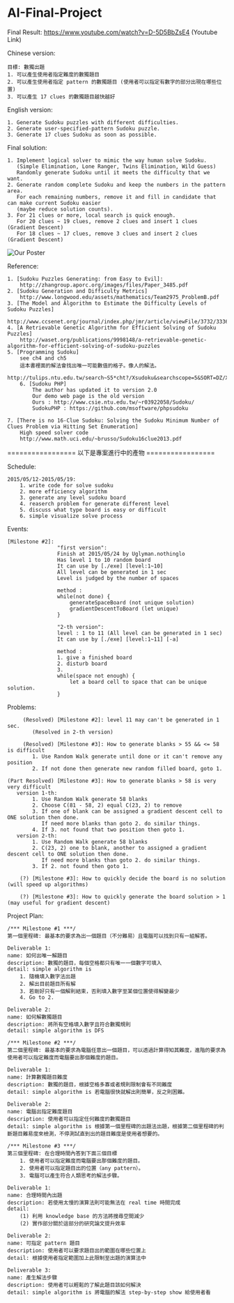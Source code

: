 # AI-Final-Project

Final Result: https://www.youtube.com/watch?v=D-5D5BbZsE4 (Youtube Link)

Chinese version:

	目標: 數獨出題
	1. 可以產生使用者指定難度的數獨題目
	2. 可以產生使用者指定 pattern 的數獨題目 (使用者可以指定有數字的部分出現在哪些位置)
	3. 可以產生 17 clues 的數獨題目越快越好

English version:

	1. Generate Sudoku puzzles with different difficulties.
	2. Generate user-specified-pattern Sudoku puzzle.
	3. Generate 17 clues Sudoku as soon as possible.

Final solution:

	1. Implement logical solver to mimic the way human solve Sudoku.
	   (Simple Elimination, Lone Ranger, Twins Elimination, Wild Guess)
	   Randomly generate Sudoku until it meets the difficulty that we want.
	2. Generate random complete Sudoku and keep the numbers in the pattern area.
	   For each remaining numbers, remove it and fill in candidate that can make current Sudoku easier
	   (maybe reduce solution counts).
	3. For 21 clues or more, local search is quick enough.
	   For 20 clues ~ 19 clues, remove 2 clues and insert 1 clues (Gradient Descent)
	   For 18 clues ~ 17 clues, remove 3 clues and insert 2 clues (Gradient Descent)

![Our Poster](https://github.com/nothinglo/AI-Final-Project/blob/master/Sudoku/Final-Image/Poster.jpg)

Reference:

	1. [Sudoku Puzzles Generating: from Easy to Evil]:
		http://zhangroup.aporc.org/images/files/Paper_3485.pdf
	2. [Sudoku Generation and Difficulty Metrics]
		http://www.longwood.edu/assets/mathematics/Team2975_ProblemB.pdf
	3. [The Model and Algorithm to Estimate the Difficulty Levels of Sudoku Puzzles]
		http://www.ccsenet.org/journal/index.php/jmr/article/viewFile/3732/3336
	4. [A Retrievable Genetic Algorithm for Efficient Solving of Sudoku Puzzles]
		http://waset.org/publications/9998148/a-retrievable-genetic-algorithm-for-efficient-solving-of-sudoku-puzzles
	5. [Programming Sudoku]
		see ch4 and ch5
		這本書裡面的解法會找出唯一可能數值的格子。像人的解法。
		http://tulips.ntu.edu.tw/search~S5*cht?/Xsudoku&searchscope=5&SORT=DZ/Xsudoku&searchscope=5&SORT=DZ&SUBKEY=sudoku/1%2C15%2C15%2CB/frameset&FF=Xsudoku&searchscope=5&SORT=DZ&3%2C3%2C
    	6. [Sudoku PHP]
	        The author has updated it to version 2.0
	        Our demo web page is the old version
	        Ours : http://www.csie.ntu.edu.tw/~r03922058/Sudoku/
	        SudokuPHP : https://github.com/msoftware/phpsudoku

	7. [There is no 16-Clue Sudoku: Solving the Sudoku Minimum Number of Clues Problem via Hitting Set Enumeration]
		High speed solver code
		http://www.math.uci.edu/~brusso/Sudoku16clue2013.pdf

================= 以下是專案進行中的產物 =================

Schedule:

	2015/05/12-2015/05/19:
		1. write code for solve sudoku
		2. more efficiency algorithm
		3. generate any level sudoku board
		4. reaserch problem for generate different level
		5. discuss what type board is easy or difficult
		6. simple visualize solve process
	
Events:
	
	[Milestone #2]: 
					"first version":
					Finish at 2015/05/24 by Uglyman.nothinglo
					Has level 1 to 10 random board
					It can use by [./exe] [level:1~10]
					All level can be generated in 1 sec
					Level is judged by the number of spaces
					
					method :
					while(not done) {
						generateSpaceBoard (not unique solution)
						gradientDescentToBoard (let unique)
					}

					"2-th version":
					level : 1 to 11 (All level can be generated in 1 sec)
					It can use by [./exe] [level:1~11] [-a]
					
					method :
					1. give a finished board
					2. disturb board
					3.
					while(space not enough) {
						let a board cell to space that can be unique solution.
					}
Problems:

	     (Resolved) [Milestone #2]: level 11 may can't be generated in 1 sec.
			(Resolved in 2-th version)
			
	     (Resolved) [Milestone #3]: How to generate blanks > 55 && <= 58 is difficult
			1. Use Random Walk generate until done or it can't remove any position
			2. If not done then generate new random filled board, goto 1.
			
	(Part Resolved) [Milestone #3]: How to generate blanks > 58 is very very difficult
	   version 1-th:
			1. Use Random Walk generate 58 blanks
			2. Choose C(81 - 58, 2) equal C(23, 2) to remove
			3. If one of blank can be assigned a gradient descent cell to ONE solution then done.
			   If need more blanks than goto 2. do similar things.
			4. If 3. not found that two position then goto 1.
	   version 2-th:
			1. Use Random Walk generate 58 blanks
			2. C(23, 2) one to blank, another to assigned a gradient descent cell to ONE solution then done.
			   If need more blanks than goto 2. do similar things.
			3. If 2. not found then goto 1.
	
		(?)	[Milestone #3]: How to quickly decide the board is no solution (will speed up algorithms)

		(?)	[Milestone #3]: How to quickly generate the board solution > 1 (may useful for gradient descent)
			
Project Plan:

	/*** Milestone #1 ***/
	第一個里程碑: 最基本的要求為出一個題目（不分難易）且電腦可以找到只有一組解答。
	
	Deliverable 1:
	name: 如何出唯一解題目 
	description: 數獨的題目，每個空格都只有唯一一個數字可填入
	detail: simple algorithm is
		1. 隨機填入數字法出題
		2. 解出目前題目所有解
		3. 若剛好只有一個解則結束，否則填入數字至某個位置使得解變最少
		4. Go to 2.
	
	Deliverable 2:
	name: 如何解數獨題目
	description: 將所有空格填入數字且符合數獨規則
	detail: simple algorithm is DFS
	
	/*** Milestone #2 ***/
	第二個里程碑: 最基本的要求為電腦任意出一個題目，可以透過計算得知其難度，進階的要求為使用者可以指定難度而電腦要出那個難度的題目。

	Deliverable 1:
	name: 計算數獨題目難度 
	description: 數獨的題目，根據空格多寡或者規則限制會有不同難度
	detail: simple algorithm is 若電腦很快就解出則簡單，反之則困難。

	Deliverable 2:
	name: 電腦出指定難度題目
	description: 使用者可以指定任何難度的數獨題目
	detail: simple algorithm is 根據第一個里程碑的出題法出題，根據第二個里程碑的判斷題目難易度來檢測，不停測試直到出的題目難度是使用者想要的。

    /*** Milestone #3 ***/
	第三個里程碑: 在合理時間內答到下面三個目標
		1. 使用者可以指定難度而電腦要出那個難度的題目。
		2. 使用者可以指定題目出的位置（any pattern）。
		3. 電腦可以產生符合人類思考的解法步驟。

	Deliverable 1:
	name: 合理時間內出題
	description: 若使用太慢的演算法則可能無法在 real time 時間完成
	detail:
		(1) 利用 knowledge base 的方法將搜尋空間減少
		(2) 實作部分關於這部分的研究論文提升效率

	Deliverable 2:
	name: 可指定 pattern 題目
	description: 使用者可以要求題目出的範圍在哪些位置上
	detail: 根據使用者指定範圍加上此限制至出題的演算法中

	Deliverable 3:
	name: 產生解法步驟
	description: 使用者可以輕鬆的了解此題目該如何解決
	detail: simple algorithm is 將電腦的解法 step-by-step show 給使用者看
